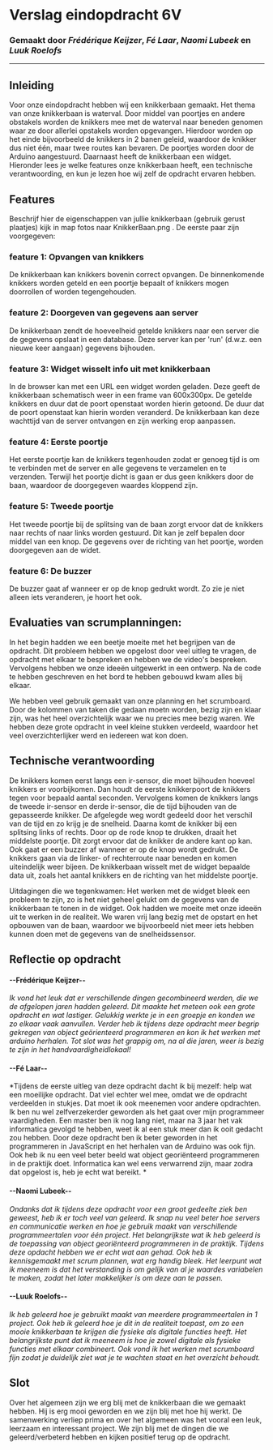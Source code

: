 # Verslag eindopdracht 6V
### Gemaakt door *Frédérique Keijzer*, *Fé Laar*, *Naomi Lubeek* en *Luuk Roelofs*

---

## Inleiding
Voor onze eindopdracht hebben wij een knikkerbaan gemaakt. Het thema van onze knikkerbaan is waterval. Door middel van poortjes en andere obstakels worden de knikkers mee met de waterval naar beneden genomen waar ze door allerlei opstakels worden opgevangen. Hierdoor worden op het einde bijvoorbeeld de knikkers in 2 banen geleid, waardoor de knikker dus niet één, maar twee routes kan bevaren. De poortjes worden door de Arduino aangestuurd. Daarnaast heeft de knikkerbaan een widget. Hieronder lees je welke features onze knikkerbaan heeft, een technische verantwoording, en kun je lezen hoe wij zelf de opdracht ervaren hebben.


## Features
Beschrijf hier de eigenschappen van jullie knikkerbaan (gebruik gerust plaatjes) kijk in map fotos naar KnikkerBaan.png . De eerste paar zijn voorgegeven:

### feature 1: Opvangen van knikkers
De knikkerbaan kan knikkers bovenin correct opvangen. De binnenkomende knikkers worden geteld en een poortje bepaalt of knikkers mogen doorrollen of worden tegengehouden.

### feature 2: Doorgeven van gegevens aan server
De knikkerbaan zendt de hoeveelheid getelde knikkers naar een server die de gegevens opslaat in een database. Deze server kan per 'run' (d.w.z. een nieuwe keer aangaan) gegevens bijhouden.

### feature 3: Widget wisselt info uit met knikkerbaan
In de browser kan met een URL een widget worden geladen. Deze geeft de knikkerbaan schematisch weer in een frame van 600x300px. De getelde knikkers en duur dat de poort openstaat worden hierin getoond. De duur dat de poort openstaat kan hierin worden veranderd. De knikkerbaan kan deze wachttijd van de server ontvangen en zijn werking erop aanpassen.

### feature 4: Eerste poortje
Het eerste poortje kan de knikkers tegenhouden zodat er genoeg tijd is om te verbinden met de server en alle gegevens te verzamelen en te verzenden. Terwijl het poortje dicht is gaan er dus geen knikkers door de baan, waardoor de doorgegeven waardes kloppend zijn. 

### feature 5: Tweede poortje
Het tweede poortje bij de splitsing van de baan zorgt ervoor dat de knikkers naar rechts of naar links worden gestuurd. Dit kan je zelf bepalen door middel van een knop. De gegevens over de richting van het poortje, worden doorgegeven aan de widet.

### feature 6: De buzzer
De buzzer gaat af wanneer er op de knop gedrukt wordt. Zo zie je niet alleen iets veranderen, je hoort het ook.

## Evaluaties van scrumplanningen:
In het begin hadden we een beetje moeite met het begrijpen van de opdracht. Dit probleem hebben we opgelost door veel uitleg te vragen, de opdracht met elkaar te bespreken en hebben we de video's bespreken. Vervolgens hebben we onze ideeën uitgewerkt in een ontwerp. Na de code te hebben geschreven en het bord te hebben gebouwd kwam alles bij elkaar. 

We hebben veel gebruik gemaakt van onze planning en het scrumboard. Door de kolommen van taken die gedaan moetn worden, bezig zijn en klaar zijn, was het heel overzichtelijk waar we nu precies mee bezig waren. We hebben deze grote opdracht in veel kleine stukken verdeeld, waardoor het veel overzichterlijker werd en iedereen wat kon doen. 


## Technische verantwoording

De knikkers komen eerst langs een ir-sensor, die moet bijhouden hoeveel knikkers er voorbijkomen. Dan houdt de eerste knikkerpoort de knikkers tegen voor bepaald aantal seconden. Vervolgens komen de knikkers langs de tweede ir-sensor en derde ir-sensor, die de tijd bijhouden van de gepasseerde knikker. De afgelegde weg wordt gedeeld door het verschil van de tijd en zo krijg je de snelheid. Daarna komt de knikker bij een splitsing links of rechts. Door op de rode knop te drukken, draait het middelste poortje. Dit zorgt ervoor dat de knikker de andere kant op kan. Ook gaat er een buzzer af wanneer er op de knop wordt gedrukt. De knikkers gaan via de linker- of rechterroute naar beneden en komen uiteindelijk weer bijeen. De knikkerbaan wisselt met de widget bepaalde data uit, zoals het aantal knikkers en de richting van het middelste poortje.

Uitdagingen die we tegenkwamen: Het werken met de widget bleek een probleem te zijn, zo is het niet geheel gelukt om de gegevens van de knikkerbaan te tonen in de widget. Ook hadden we moeite met onze ideeën uit te werken in de realiteit. We waren vrij lang bezig met de opstart en het opbouwen van de baan, waardoor we bijvoorbeeld niet meer iets hebben kunnen doen met de gegevens van de snelheidssensor. 


## Reflectie op opdracht
#### --Frédérique Keijzer--
*Ik vond het leuk dat er verschillende dingen gecombineerd werden, die we de afgelopen jaren hadden geleerd. Dit maakte het meteen ook een grote opdracht en wat lastiger. Gelukkig werkte je in een groepje en konden we zo elkaar vaak aanvullen. Verder heb ik tijdens deze opdracht meer begrip gekregen van object geörienteerd programmeren en kon ik het werken met arduino herhalen. Tot slot was het grappig om, na al die jaren, weer is bezig te zijn in het handvaardigheidlokaal!*

#### --Fé Laar--
*Tijdens de eerste uitleg van deze opdracht dacht ik bij mezelf: help wat een moeilijke opdracht. Dat viel echter wel mee, omdat we de opdracht verdeelden in stukjes. Dat moet ik ook meenemen voor andere opdrachten. Ik ben nu wel zelfverzekerder geworden als het gaat over mijn programmeer vaardigheden. Een master ben ik nog lang niet, maar na 3 jaar het vak informatica gevolgd te hebben, weet ik al een stuk meer dan ik ooit gedacht zou hebben. Door deze opdracht ben ik beter geworden in het programmeren in JavaScript en het herhalen van de Arduino was ook fijn. Ook heb ik nu een veel beter beeld wat object georiënteerd programmeren in de praktijk doet. Informatica kan wel eens verwarrend zijn, maar zodra dat opgelost is, heb je echt wat bereikt. *

#### --Naomi Lubeek--
*Ondanks dat ik tijdens deze opdracht voor een groot gedeelte ziek ben geweest, heb ik er toch veel van geleerd. Ik snap nu veel beter hoe servers en communicatie werken en hoe je gebruik maakt van verschillende programmeertalen voor één project. Het belangrijkste wat ik heb geleerd is de toepassing van object georiënteerd programmeren in de praktijk. Tijdens deze opdacht hebben we er echt wat aan gehad. Ook heb ik kennisgemaakt met scrum plannen, wat erg handig bleek. Het leerpunt wat ik meeneem is dat het verstanding is om gelijk van al je waardes variabelen te maken, zodat het later makkelijker is om deze aan te passen.*

#### --Luuk Roelofs--
*Ik heb geleerd hoe je gebruikt maakt van meerdere programmeertalen in 1 project. Ook heb ik geleerd hoe je dit in de realiteit toepast, om zo een mooie knikkerbaan te krijgen die fysieke als digitale functies heeft. Het belangrijkste punt dat ik meeneem is hoe je zowel digitale als fysieke functies met elkaar combineert. Ook vond ik het werken met scrumboard fijn zodat je duidelijk ziet wat je te wachten staat en het overzicht behoudt.*

## Slot
Over het algemeen zijn we erg blij met de knikkerbaan die we gemaakt hebben. Hij is erg mooi geworden en we zijn blij met hoe hij werkt. De samenwerking verliep prima en over het algemeen was het vooral een leuk, leerzaam en interessant project. We zijn blij met de dingen die we geleerd/verbeterd hebben en kijken positief terug op de opdracht.
